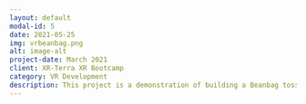 ```yaml
---
layout: default
modal-id: 5
date: 2021-05-25
img: vrbeanbag.png
alt: image-alt
project-date: March 2021
client: XR-Terra XR Bootcamp
category: VR Development
description: This project is a demonstration of building a Beanbag toss (cornholl game) in VR. This game was created for the Oculus Quest2 Headset but was tested on the HTC Vive Cosmos Elite as well.
---
```

